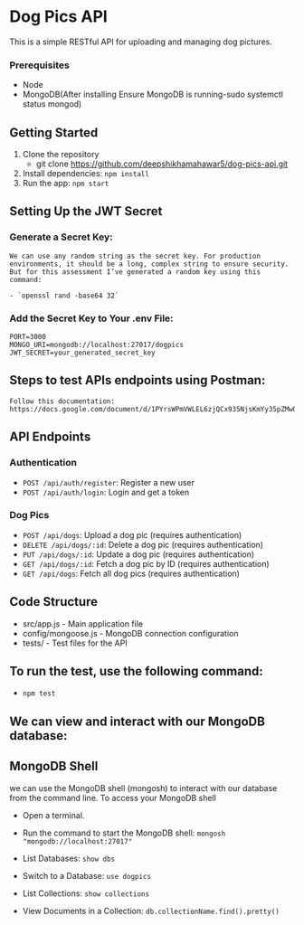 # Dog Pics API

This is a simple RESTful API for uploading and managing dog pictures.

### Prerequisites

- Node
- MongoDB(After installing Ensure MongoDB is running-sudo systemctl status mongod)

## Getting Started

1. Clone the repository
   - git clone https://github.com/deepshikhamahawar5/dog-pics-api.git
2. Install dependencies: `npm install`
3. Run the app: `npm start`

## Setting Up the JWT Secret

### Generate a Secret Key: 
    We can use any random string as the secret key. For production environments, it should be a long, complex string to ensure security. But for this assessment I’ve generated a random key using this command:

    - `openssl rand -base64 32`

### Add the Secret Key to Your .env File:
    PORT=3000
    MONGO_URI=mongodb://localhost:27017/dogpics
    JWT_SECRET=your_generated_secret_key

## Steps to test APIs endpoints using Postman:
    Follow this documentation: https://docs.google.com/document/d/1PYrsWPmVWLEL6zjQCx935NjsKmYy35pZMwOFymI0Yps/edit#heading=h.r3gh5q42yspr

## API Endpoints

### Authentication

- `POST /api/auth/register`: Register a new user
- `POST /api/auth/login`: Login and get a token

### Dog Pics

- `POST /api/dogs`: Upload a dog pic (requires authentication)
- `DELETE /api/dogs/:id`: Delete a dog pic (requires authentication)
- `PUT /api/dogs/:id`: Update a dog pic (requires authentication)
- `GET /api/dogs/:id`: Fetch a dog pic by ID (requires authentication)
- `GET /api/dogs`: Fetch all dog pics (requires authentication)

## Code Structure
- src/app.js - Main application file
- config/mongoose.js - MongoDB connection configuration
- tests/ - Test files for the API

## To run the test, use the following command:
- `npm test`

## We can view and interact with our MongoDB database:

## MongoDB Shell
we can use the MongoDB shell (mongosh) to interact with our database from the command line. To access your MongoDB shell
- Open a terminal.

- Run the command to start the MongoDB shell:
  `mongosh "mongodb://localhost:27017"`
- List Databases:
   `show dbs`
- Switch to a Database:
   `use dogpics`
- List Collections:
   `show collections`
- View Documents in a Collection:
   `db.collectionName.find().pretty()`